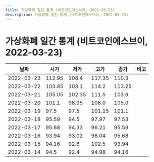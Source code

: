 ```yaml
---
title: 가상화폐 일간 통계 (비트코인에스브이, 2022-03-23)
description: 가상화폐 일간 통계 (비트코인에스브이, 2022-03-23)
---
```



가상화폐 일간 통계 (비트코인에스브이, 2022-03-23)
===

|날짜|시가|저가|고가|종가|비고|
|--|--|--|--|--|--|
|2022-03-23|112.95|108.4|117.35|110.3|    |
|2022-03-22|103.85|103.1|114.2|113.25|    |
|2022-03-21|105.05|102.35|111.5|103.6|    |
|2022-03-20|101.1|98.95|108.0|105.0|    |
|2022-03-19|97.5|97.5|101.15|101.1|    |
|2022-03-18|95.59|94.5|97.97|97.53|    |
|2022-03-17|95.68|94.33|96.21|95.59|    |
|2022-03-16|93.94|93.02|96.04|95.68|    |
|2022-03-15|94.16|92.6|102.5|93.94|    |
|2022-03-14|94.5|92.4|94.98|94.16|    |
